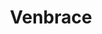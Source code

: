 ---
title: "Venbrace"
duration: "2019.1 - 2020.7"
excerpt: "Venbrace is a textual representation for the block-based MIT App Inventor. Its design is principled and empirically evaluated through two user studies. Although no conclusive evidence was found from either study, this project is my first exploration in the space of human-centric programming language design."
collection: portfolio
thesis: https://repository.wellesley.edu/object/ir1232
demo: https://cs.wellesley.edu/~venbrace/
code:
---